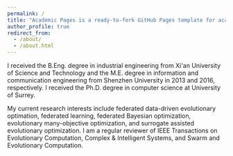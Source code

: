 ```yaml
---
permalink: /
title: "Academic Pages is a ready-to-fork GitHub Pages template for academic personal websites"
author_profile: true
redirect_from: 
  - /about/
  - /about.html
---
```


I received the B.Eng. degree in industrial engineering from Xi'an University of Science and Technology and the M.E. degree in information and communication engineering from Shenzhen University in 2013 and 2016, respectively. I received the Ph.D. degree in computer science at University of Surrey. 

My current research interests include federated data-driven evolutionary optimation, federated learning, federated Bayesian optimization, evolutionary many-objective optimization, and surrogate assisted evolutionary optimization. I am a regular reviewer of IEEE Transactions on Evolutionary Computation, Complex & Intelligent Systems, and Swarm and Evolutionary Computation.


